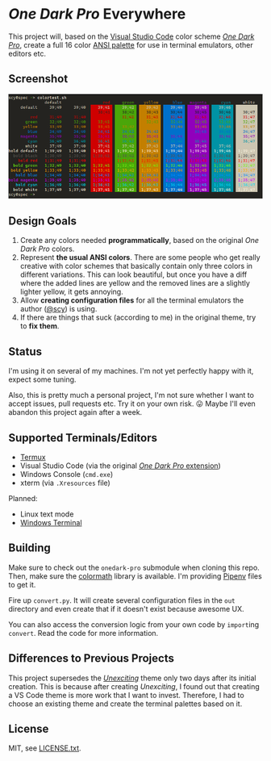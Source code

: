 # _One Dark Pro_ Everywhere

This project will, based on the [Visual Studio Code](https://code.visualstudio.com/) color scheme [_One Dark Pro_](https://binaryify.github.io/OneDark-Pro/), create a full 16 color [ANSI palette](https://en.wikipedia.org/wiki/ANSI_escape_code#Colors) for use in terminal emulators, other editors etc.

## Screenshot

![Screenshot of a color table](color-table.png)

## Design Goals

1. Create any colors needed **programmatically**, based on the original _One Dark Pro_ colors.
2. Represent **the usual ANSI colors**. There are some people who get really creative with color schemes that basically contain only three colors in different variations. This can look beautiful, but once you have a diff where the added lines are yellow and the removed lines are a slightly lighter yellow, it gets annoying.
2. Allow **creating configuration files** for all the terminal emulators the author ([@scy](https://github.com/scy)) is using.
3. If there are things that suck (according to me) in the original theme, try to **fix them**.

## Status

I'm using it on several of my machines.
I'm not yet perfectly happy with it, expect some tuning.

Also, this is pretty much a personal project, I'm not sure whether I want to accept issues, pull requests etc.
Try it on your own risk. 😛
Maybe I'll even abandon this project again after a week.

## Supported Terminals/Editors

* [Termux](https://termux.com/)
* Visual Studio Code (via the original [_One Dark Pro_ extension](https://marketplace.visualstudio.com/items?itemName=zhuangtongfa.Material-theme))
* Windows Console (`cmd.exe`)
* xterm (via `.Xresources` file)

Planned:

* Linux text mode
* [Windows Terminal](https://github.com/Microsoft/Terminal)

## Building

Make sure to check out the `onedark-pro` submodule when cloning this repo.
Then, make sure the [colormath](https://python-colormath.readthedocs.io/) library is available.
I'm providing [Pipenv](https://docs.pipenv.org/) files to get it.

Fire up `convert.py`.
It will create several configuration files in the `out` directory and even create that if it doesn't exist because awesome UX.

You can also access the conversion logic from your own code by `import`ing `convert`.
Read the code for more information.

## Differences to Previous Projects

This project supersedes the [_Unexciting_](https://github.com/scy/unexciting) theme only two days after its initial creation.
This is because after creating _Unexciting_, I found out that creating a VS Code theme is more work that I want to invest.
Therefore, I had to choose an existing theme and create the terminal palettes based on it.

## License

MIT, see [LICENSE.txt](LICENSE.txt).
